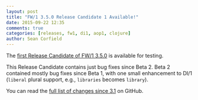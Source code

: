 ```yaml
---
layout: post
title: "FW/1 3.5.0 Release Candidate 1 Available!"
date: 2015-09-22 12:35
comments: true
categories: [releases, fw1, di1, aop1, clojure]
author: Sean Corfield
---
```

The [first Release Candidate of FW/1 3.5.0](https://github.com/framework-one/fw1/releases/tag/v3.5.0-rc1) is available for testing.

This Release Candidate contains just bug fixes since Beta 2. Beta 2 contained mostly bug fixes since Beta 1, with one small enhancement to DI/1 (`liberal` plural support, e.g., `libraries` becomes `library`).

You can read the [full list of changes since 3.1](https://github.com/framework-one/fw1/issues?q=is%3Aissue+milestone%3A3.5+is%3Aclosed) on GitHub.
